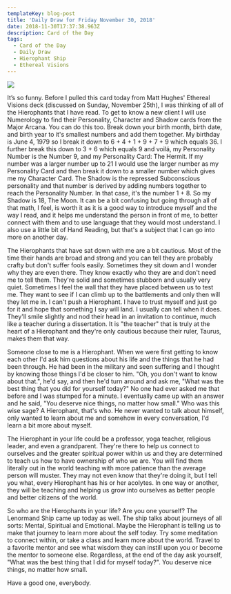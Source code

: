 ```yaml
---
templateKey: blog-post
title: 'Daily Draw for Friday November 30, 2018'
date: 2018-11-30T17:37:38.963Z
description: Card of the Day
tags:
  - Card of the Day
  - Daily Draw
  - Hierophant Ship
  - Ethereal Visions
---
```





![](/img/img_9029.jpg)

It’s so funny. Before I pulled this card today from Matt Hughes' Ethereal Visions deck (discussed on Sunday, November 25th),  I was thinking of all of the Hierophants that I have read. To get to know a new client I will use Numerology to find their Personality, Character and Shadow cards from the Major Arcana. You can do this too. Break down your birth month, birth date, and birth year to it's smallest numbers and add them together. My birthday is June 4, 1979 so I break it down to 6 + 4 + 1 + 9 + 7 + 9  which equals 36. I further break this down to 3 + 6 which equals 9 and voilá, my Personality Number is the Number 9, and my Personality Card: The Hermit. If my number was a larger number up to 21 I would use the larger number as my Personality Card and then break it down to a smaller number which gives me my Character Card. The Shadow is the repressed Subconscious personality and that number is derived by adding numbers together to reach the Personality Number. In that case, it's the number 1 + 8. So my Shadow is 18, The Moon. It can be a bit confusing but going through all of that math, I feel, is worth it as it is a good way to introduce myself and the way I read, and it helps me understand the person in front of me, to better connect with them and to use language that they would most understand.  I also use a little bit of Hand Reading, but that's a subject that I can go into more on another day. 



The Hierophants that have sat down with me are a bit cautious. Most of the time their hands are broad and strong and you can tell they are probably crafty but don't suffer fools easily. Sometimes they sit down and I wonder why they are even there. They know exactly who they are and don't need me to tell them. They're solid and sometimes stubborn and usually very quiet. Sometimes I feel the wall that they have placed between us to test me. They want to see if I can climb up to the battlements and only then will they let me in. I can't push a Hierophant. I have to trust myself and just go for it and hope that something I say will land. I usually can tell when it does. They'll smile slightly and nod their head in an invitation to continue, much like a teacher during a dissertation. It is "the teacher" that is truly at the heart of a Hierophant and they're only cautious because their ruler, Taurus, makes them that way. 



Someone close to me is a Hierophant. When we were first getting to know each other I'd ask him questions about his life and the things that he had been through. He had been in the military and seen suffering and I thought by knowing those things I'd be closer to him. "Oh, you don't want to know about that.", he'd say, and then he'd turn around and ask me, "What was the best thing that you did for yourself today?" No one had ever asked me that before and I was stumped for a minute. I eventually came up with an answer and he said, "You deserve nice things, no matter how small." Who was this wise sage? A Hierophant, that's who. He never wanted to talk about himself, only wanted to learn about me and somehow in every conversation, I'd learn a bit more about myself.  



The Hierophant in your life could be a professor, yoga teacher, religious leader, and even a grandparent. They're there to help us connect to ourselves and the greater spiritual power within us and they are determined to teach us how to have ownership of who we are. You will find them literally out in the world teaching with more patience than the average person will muster. They may not even know that they're doing it, but I tell you what, every Hierophant has his or her acolytes. In one way or another, they will be teaching and helping us grow into ourselves as better people and better citizens of the world.



So who are the Hierophants in your life? Are you one yourself? The Lenormand Ship came up today as well. The ship talks about journeys of all sorts: Mental, Spiritual and Emotional. Maybe the Hierophant is telling us to make that journey to learn more about the self today. Try some meditation to connect within, or take a class and learn more about the world. Travel to a favorite mentor and see what wisdom they can instill upon you or become the mentor to someone else. Regardless, at the end of the day ask yourself, "What was the best thing that I did for myself today?". You deserve nice things, no matter how small. 



Have a good one, everybody.
